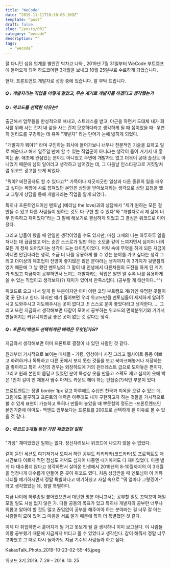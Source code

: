 ```yaml
---
title: "WeCode"
date: “2019-11-11T10:20:00.169Z”
template: “post”
draft: false
slug: “/posts/001”
category: “wecode”
description: “”
tags:
  - “wecode”
---
```


잘 다니던 섬유 업계를 별안간 박차고 나와 ,
2019년 7월 31일부터 WeCode 부트캠프에 들어오게 되어 하드코어한 3개월을 보내고
10월 25일부로 수료하게 되었습니다.

현재, 프론트앤드 개발자로 성장 중에 있습니다. 잘 부탁 드립니다.

##### Q : 개발자라는 직업을 어떻게 알았고, 무슨 계기로 개발자를 하겠다고 생각했는가

##### Q : 위코드를 선택한 이유는?

출근해서 업무들을 만성적으로 쳐내고, 스트레스를 받고, 야근을 하면서 도대체 내가 회사를 위해 사는 건지 내 삶을 사는 건지 모호하다라고 생각하게 될 때 쯤이었을 때-
우연히 원티드를 구경하는 데 유독 "개발자" 라는 단어가 눈에 밟히게 되었다.

"개발자가 뭐야?" 라며 구인하는 회사에 들어가보니 너무나 전문적인 기술을 요하고 일로 배운다고 해서 일주일 만에 할 수 있는 직업군이 아니라는 생각이 들어 거기서 내 흥미는 끝.
애초에 관심있는 분야도 아니었고 주변에 개발자도 없고 더욱이 공대 출신도 아니었기 때문에 남의 일이라고 생각하고 넘어갔는 데, 그 다음날 인스타광고로 거짓말처럼 위코드 광고를 보게 되었다.

"뭐야? 비전공자도 할 수 있다고?"
가뜩이나 지긋지긋한 일상과 다른 종류의 일을 배우고 싶다는 욕망에 사로 잡혀있던 본인은 상담을 받아보자라는 생각으로 상담 요청을 했고 그렇게 상담을 통해 개발자라는 직업을 알게 되었다.

특히나 프론트엔드이신 멘토님 (예리님 the love)과의 상담에서 "제가 원하는 모든 걸 만들 수 있고 다른 사람들이 원하는 것도 다 구현 할 수 있다"와 "개발자로서 제 삶에 너무 만족하고 재미있다"라는 그 말에 해보기로 결심하게 되었고 그 결심은 위코드로 이어졌다.

그리고 남들이 봤을 때 안일한 생각이었을 수도 있지만,
마침 그때의 나는 하루하루 일을 쳐내는 데 급급했고 어느 순간 스스로가 일만 하는 소모품 같이 느껴지면서 심지어 나의 모든 게 정체 되어있다는 생각이 드는 타이밍이었다.
머릿 속에 무엇을 하게 되든 지금이 아니면 안된다라는 생각,
조금 더 나를 유용하게 쓸 수 있는 분야를 가고 싶다는 생각 그리고 더이상의 제조업이 전망이 좋지많은 않은 분야라는 생각까지 이 3가지가 뒷받침되었기 때문에 그 날 했던 멘토님의 그 말이 내 인생에서 다른차원의 도전을 하게 된 계기가 되었고 지금까지 공부하면서 느끼는 개발자라는 직업은 알면 알 수록 나를 유용하게 쓸 수 있는 직업이고 생각보다(?) 재미가 있어서 만족스럽다. (공부할 게 태산이다..^^)

위코드로 오고 나서 알게 된 부분이지만 이미 이런 코딩 부트캠프 계(?)엔 유명한 곳들이 몇 곳 된다고 한다. 하지만 얘기 들어보면 우리 위코드만큼 멘토님들이 세세하게 알려주시고 도와주시고 지도해주시는 곳이 없다고..!!
스스로 운이 좋았다라고 생각한다.....
그리고 또한 지금와서 생각해보면 다같이 모여서 공부하는 위코드의 면학분위기와 거기서 만들어지는 커뮤니티만큼 좋은 곳이 없는 것 같다는 생각.

##### Q : 프론트/백앤드 선택하게된 매력은 무엇인가요?

지금와서 생각해보면 이미 프론트로 결정이 나 있던 사람인 것 같다.

원래부터 가시적으로 보이는 매체들 - 가령, 영상이나 사진 그리고 웹사이트 등등 이쁘고 화려하거나 독특하고 다른 곳에서 보지 못한 것들을 보고 북마크해놓거나 저장하는 걸 좋아하고 특히 사진의 경우는 외장하드에 거의 핀터레스트 급으로 모아놓은 편이다.
그리고 원래 본인이 몸담고 있었던 분야 특성상 옷을 만들고 스펙도 재고 심지어 옷에 박은 1인치 길이 안 재봉사 땀수 마저도 카운트 해야 하는 편집증(?)적인 부분이 있다.

프로트엔트는 정말 border 1px 갖고 하루에도 수십번 천국과 지옥을 오갈 수 있는 데,
그럼에도 불구하고 프론트의 매력은 아무래도 내가 구현하고자 하는 것들을 가시적으로 볼 수 있게 표현이 가능하고 특히나 만들어 놓았을 때 뿌듯함의 정도는 -프론트엔드인 본인기준에 아마도- 백엔드 업무보다는 프론트를 200프로 선택하게 된 이유로 볼 수 있을 것 같다.

##### Q : 위코드 3개월 동안 가장 재밌었던 일화

"가장" 재미있었던 일화는 없다.
정신차려보니 위코드에 나오지 않을 수 없었다.

같이 듣던 세션도 여기저기서 모여서 하던 공부도 티키타카(코드카타)도 프로젝트도 매 시간보다 이르게 먹던 점심도 저녁도 심지어 나중엔 내기마저도 다 재미있었다.
이젠 별 게 다 대수롭지 않다고 생각하면서 살아온 인생에서 2019년의 8-10월까지의 이 3개월을 엄청나게 대수롭게 만들어 준 곳이 위코드 였다.
처음 상담받을 때 멘토님이 이 커뮤니티를 얘기하시면서 정말 특별하다고 얘기하셨고 사실 속으로 "뭐 얼마나 그렇겠어-" 라고 생각했었는 데,
정말 특별하다.

지금 나이에 하루종일 붙어있으면서 대단한 명분 아니고서는 공부할 일도 꼬박꼬박 매일 모일 일도 사실 없지 않은 가.
다들 공동의 목표가 있고 특히나 개발자의 공부란 너무나 외롭고 알아야 할 것도 많고 끊임없이 공부를 해주어야 하는 분야라는 걸 너무 잘 아는 사람들이 모여 있어 그 마음을 서로 알기 때문에 특히 더 특별했던 것 같다.

이제 다 취업하면서 흩어지게 될 거고 못보게 될 걸 생각하니 이미 보고싶다.
이 사람들이랑 공부했기 때문에 지금까지 버티고 올 수 있었다고 생각한다. 같이 해줘서 정말 너무 고마웠고 그 때로 다시 돌아가도 지금 기수의 사람들과 하고 싶다.

KakaoTalk_Photo_2019-10-23-02-55-45.jpeg

위코드 3기 2019. 7. 29 - 2019. 10. 25
